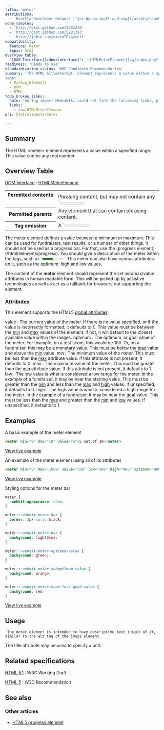 ```yaml
---
title: 'meter'
attributions:
  - 'Mozilla Developer Network [![cc-by-sa-small-wpd.svg](/assets/thumb/8/8c/cc-by-sa-small-wpd.svg/120px-cc-by-sa-small-wpd.svg.png)](http://creativecommons.org/licenses/by-sa/3.0/us/): [Article](https://developer.mozilla.org/en-US/docs/HTML/Element/meter)'
code_samples:
  - 'http://gist.github.com/5281236'
  - 'http://gist.github.com/5281393'
  - 'http://jsbin.com/ometoTE/4/edit'
compatibility:
  feature: meter
  topic: html
overview_table:
  '[DOM Interface](/dom/interface)': '[HTMLMeterElement](/w/index.php?title=dom/HTMLMeterElement&action=edit&redlink=1)'
readiness: 'Ready to Use'
standardization_status: 'W3C Candidate Recommendation'
summary: 'The HTML &lt;meter&gt; element represents a value within a specified range.  This value can be any real number.'
tags:
  - Markup_Elements
  - DOM
  - HTML
todo_broken_links:
  note: 'During import MediaWiki could not find the following links, please fix and adjust this list.'
  links:
    - dom/HTMLMeterElement
uri: html/elements/meter

---
```

## Summary

The HTML &lt;meter&gt; element represents a value within a specified range. This value can be any real number.

## Overview Table

[DOM Interface](/dom/interface)
:   [HTMLMeterElement](/w/index.php?title=dom/HTMLMeterElement&action=edit&redlink=1)

<table class="wikitable">
<tr>
<th style="vertical-align: top" id="permitted-contents">
Permitted contents

</th>
<td style="vertical-align: top; padding-top: 10px">
Phrasing content, but may not contain any `<meter>` elements itself.

</td>
</tr>
<tr>
<th id="permitted-parents">
Permitted parents

</th>
<td>
Any element that can contain phrasing content.

</td>
</tr>
<tr>
<th id="tag-omission">
Tag omission

</th>
<td>
A `<meter>` element must have both a start tag and an end tag.

</td>
</tr>
</table>
 The meter element defines a value between a minimum or maximum. This can be used for fundraisers, test results, or a number of other things. It should not be used as a progress bar. For that, use the [progress element](/html/elements/progress). You should give a description of the meter within the tags, such as `<meter min="0" max="10" value="5">5 out of 10 squares occupied</meter>`. This meter can also have various attributes on it, such as the optimum, high and low values.

The content of the **meter** element should represent the set min/max/value attributes in human readable form. This will be picked up by assistive technologies as well as act as a fallback for browsers not supporting the element.

### Attributes

This element supports the HTML5 [global attributes](/html/global_attributes).

value
:   The current value of the meter. If there is no value specified, or if the value is incorrectly formatted, it defaults to 0. This value must be between the [min](#attribute-min) and [max](#attribute-max) values of the element. If not, it will default to the closest available value within the ranges.
optimum
:   The optimum, or goal value of the meter. For example, on a test score, this would be 100. Or, on a fundraiser, this may be a monetary value. This must be below the [max](#attribute-max) value and above the [min](#attribute-min) value.
min
:   The minimum value of the meter. This must be less than the [max](#attribute-max) attribute value. If this attribute is not present, it defaults to 0.
max
:   The maximum value of the meter. This must be greater than the [min](#attribute-min) attribute value. If this attribute is not present, it defaults to 1.
low
:   The low value is what is considered a low range for the meter. In the example of a fundraiser, it may be near the starting value. This must be greater than the [min](#attribute-min) and less than the [max](#attribute-max) and [high](#attribute-high) values. If unspecified, it defaults to 0.
high
:   The high value is what is considered a high range for the meter. In the example of a fundraiser, it may be near the goal value. This must be less than the [max](#attribute-max) and greater than the [min](#attribute-min) and [low](#attribute-low) values. If unspecified, it defaults to 1.

## Examples

A basic example of the meter element

``` html
<meter min="0" max="10" value="5">5 out of 10</meter>
```

[View live example](http://gist.github.com/5281236)

An example of the meter element using all of its attributes

``` html
<meter min="0" max="1000" value="500" low="200" high="800" optimum="900">$500 raised</meter>
```

[View live example](http://gist.github.com/5281393)

Styling options for the meter bar

``` css
meter {
  -webkit-appearance: none;
}

meter::-webkit-meter-bar {
  border: 2px solid black;
}

meter::-webkit-meter-bar {
  background: lightblue;
}

meter::-webkit-meter-optimum-value {
  background: green;
}

meter::-webkit-meter-suboptimum-value {
  background: orange;
}

meter::-webkit-meter-even-less-good-value {
  background: red;
}
```

[View live example](http://jsbin.com/ometoTE/4/edit)

## Usage

     The meter element is intended to have descriptive text inside of it, similar to the alt tag of the image element.

The title attribute may be used to specify a unit.

## Related specifications

[HTML 5.1](http://www.w3.org/TR/html51/forms.html#the-meter-element)
:   W3C Working Draft

[HTML 5](http://www.w3.org/TR/html5/forms.html#the-meter-element)
:   W3C Recommendation

## See also

### Other articles

-   [HTML5 progress element](/html/elements/progress)
